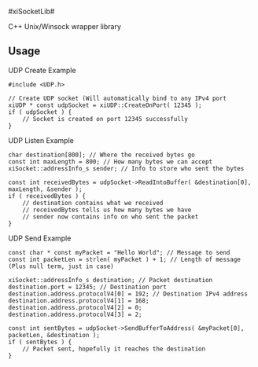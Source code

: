 #xiSocketLib#

C++ Unix/Winsock wrapper library

## Usage ##

UDP Create Example
	
	#include <UDP.h>
	
	// Create UDP socket (Will automatically bind to any IPv4 port
	xiUDP * const udpSocket = xiUDP::CreateOnPort( 12345 );
	if ( udpSocket ) {
		// Socket is created on port 12345 successfully
	}

UDP Listen Example

	char destination[800]; // Where the received bytes go
	const int maxLength = 800; // How many bytes we can accept
	xiSocket::addressInfo_s sender; // Info to store who sent the bytes

	const int receivedBytes = udpSocket->ReadIntoBuffer( &destination[0], maxLength, &sender );
	if ( receivedBytes ) {
		// destination contains what we received
		// receivedBytes tells us how many bytes we have
		// sender now contains info on who sent the packet
	}

UDP Send Example

	const char * const myPacket = "Hello World"; // Message to send
	const int packetLen = strlen( myPacket ) + 1; // Length of message (Plus null term, just in case)

	xiSocket::addressInfo_s destination; // Packet destination
	destination.port = 12345; // Destination port
	destination.address.protocolV4[0] = 192; // Destination IPv4 address
	destination.address.protocolV4[1] = 168;
	destination.address.protocolV4[2] = 0;
	destination.address.protocolV4[3] = 2;

	const int sentBytes = udpSocket->SendBufferToAddress( &myPacket[0], packetLen, &destination );
	if ( sentBytes ) {
		// Packet sent, hopefully it reaches the destination
	}
